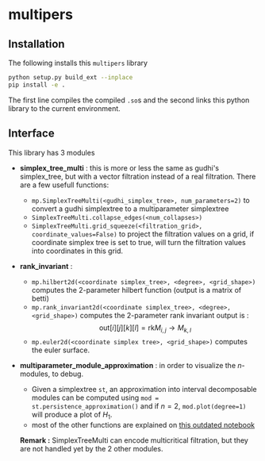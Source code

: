 # multipers

## Installation
The following installs this `multipers` library
```sh
python setup.py build_ext --inplace
pip install -e .
```
The first line compiles the compiled `.so`s and the second links this python library to the current environment.
## Interface
This library has 3 modules
 - **simplex_tree_multi** : this is more or less the same as gudhi's simplex_tree, but with a vector filtration instead of a real filtration. There are a few usefull functions:
   - `mp.SimplexTreeMulti(<gudhi_simplex_tree>, num_parameters=2)` to convert a gudhi simplextree to a multiparameter simplextree
   - `SimplexTreeMulti.collapse_edges(<num_collapses>)`
   - `SimplexTreeMulti.grid_squeeze(<filtration_grid>, coordinate_values=False)` to project the filtration values on a grid, if coordinate simplex tree is set to true, will turn the filtration values into coordinates in this grid.
 - **rank_invariant** :
   - `mp.hilbert2d(<coordinate simplex_tree>, <degree>, <grid_shape>)` computes the 2-parameter hilbert function (output is a matrix of betti)
   - `mp.rank_invariant2d(<coordinate simplex_tree>, <degree>, <grid_shape>)` computes the 2-parameter rank invariant 
   output is : $$\mathrm{out}[i][j][k][l] = \mathrm{rk} M_{i,j} \to M_{k,l}$$
   - `mp.euler2d(<coordinate simplex tree>, <grid_shape>)` computes the euler surface.
 - **multiparameter_module_approximation** : in order to visualize the $n$-modules, to debug.
   - Given a simplextree `st`, an approximation into interval decomposable modules can be computed using
   ```mod = st.persistence_approximation()```
   and if $n = 2$, `mod.plot(degree=1)` will produce a plot of $H_1$.
   - most of the other functions are explained on [this outdated notebook](https://github.com/DavidLapous/multipers/blob/main/How%20to%20use.ipynb)
   
   **Remark :** SimplexTreeMulti can encode multicritical filtration, but they are not handled yet by the 2 other modules.
